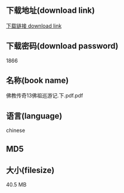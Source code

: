 ## 下载地址(download link)
[下载链接 download link](https://tutu365.netlify.app/?s=%E4%BD%9B%E6%95%99%E4%BC%A0%E5%A5%8713%E4%BD%9B%E7%A5%96%E5%B7%A1%E6%B8%B8%E8%AE%B0.%E4%B8%8B.pdf)

## 下载密码(download password)
1866

## 名称(book name)
佛教传奇13佛祖巡游记.下.pdf.pdf

## 语言(language)
chinese

## MD5


## 大小(filesize)
40.5 MB
